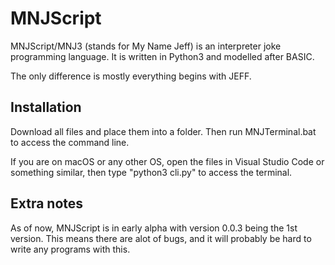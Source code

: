 # MNJScript
MNJScript/MNJ3 (stands for My Name Jeff) is an interpreter joke programming language. It is written in Python3 and modelled after BASIC.

The only difference is mostly everything begins with JEFF.

## Installation
Download all files and place them into a folder. Then run MNJTerminal.bat to access the command line.

If you are on macOS or any other OS, open the files in Visual Studio Code or something similar, then type "python3 cli.py" to access the terminal.

## Extra notes
As of now, MNJScript is in early alpha with version 0.0.3 being the 1st version. This means there are alot of bugs, and it will probably be hard to write any programs with this.
